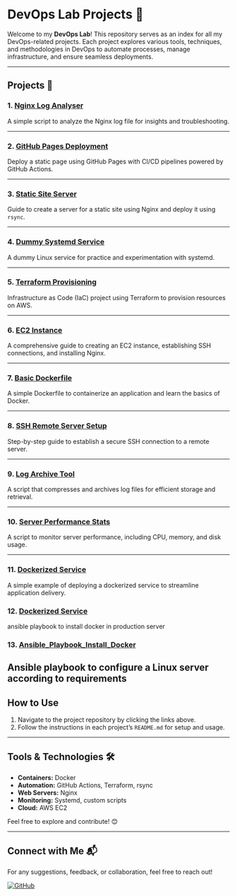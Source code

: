 # DevOps Lab Projects 🚀

Welcome to my **DevOps Lab**! This repository serves as an index for all my DevOps-related projects. Each project explores various tools, techniques, and methodologies in DevOps to automate processes, manage infrastructure, and ensure seamless deployments.

---

## Projects 📂

### 1. [Nginx Log Analyser](https://github.com/janisadhi/Nginx_Log_Analyser)
A simple script to analyze the Nginx log file for insights and troubleshooting.

---

### 2. [GitHub Pages Deployment](https://github.com/janisadhi/Github_Pages_Deployment)
Deploy a static page using GitHub Pages with CI/CD pipelines powered by GitHub Actions.

---

### 3. [Static Site Server](https://github.com/janisadhi/Static_Site_Server)
Guide to create a server for a static site using Nginx and deploy it using `rsync`.

---

### 4. [Dummy Systemd Service](https://github.com/janisadhi/Dummy_Systemd_Service)
A dummy Linux service for practice and experimentation with systemd.

---

### 5. [Terraform Provisioning](https://github.com/janisadhi/Terraform_Provisioning)
Infrastructure as Code (IaC) project using Terraform to provision resources on AWS.

---

### 6. [EC2 Instance](https://github.com/janisadhi/Ec2_Instance)
A comprehensive guide to creating an EC2 instance, establishing SSH connections, and installing Nginx.

---

### 7. [Basic Dockerfile](https://github.com/janisadhi/Basic_Dockerfile)
A simple Dockerfile to containerize an application and learn the basics of Docker.

---

### 8. [SSH Remote Server Setup](https://github.com/janisadhi/SSH_Remote_Server_Setup)
Step-by-step guide to establish a secure SSH connection to a remote server.

---

### 9. [Log Archive Tool](https://github.com/janisadhi/Log_Archive_Tool)
A script that compresses and archives log files for efficient storage and retrieval.

---

### 10. [Server Performance Stats](https://github.com/janisadhi/Server_Performance_Stats)
A script to monitor server performance, including CPU, memory, and disk usage.

---

### 11. [Dockerized Service](https://github.com/janisadhi/Dockerized_Service)
A simple example of deploying a dockerized service to streamline application delivery.

### 12. [Dockerized Service](https://github.com/janisadhi/Dockerized_Service)
ansible playbook to install docker in production server

### 13. [Ansible_Playbook_Install_Docker](https://github.com/janisadhi/Ansible_Playbook_Install_Docker)
Ansible playbook to configure a Linux server according to requirements
---

## How to Use
1. Navigate to the project repository by clicking the links above.
2. Follow the instructions in each project’s `README.md` for setup and usage.

---

## Tools & Technologies 🛠️
- **Containers:** Docker
- **Automation:** GitHub Actions, Terraform, rsync
- **Web Servers:** Nginx
- **Monitoring:** Systemd, custom scripts
- **Cloud:** AWS EC2

Feel free to explore and contribute! 😊

---

## Connect with Me 📬
For any suggestions, feedback, or collaboration, feel free to reach out!

[![GitHub](https://img.shields.io/badge/GitHub-janisadhi-blue?style=flat-square&logo=github)](https://github.com/janisadhi)

